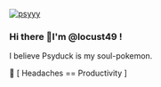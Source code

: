 [![psyyy](https://i.imgur.com/yX8qwnz.gif) ](https://github.com/locust49/locust49/blob/main/README.md)

### Hi there 👋I'm @locust49 !

I believe Psyduck is my soul-pokemon.

🌱 [ Headaches == Productivity ]
